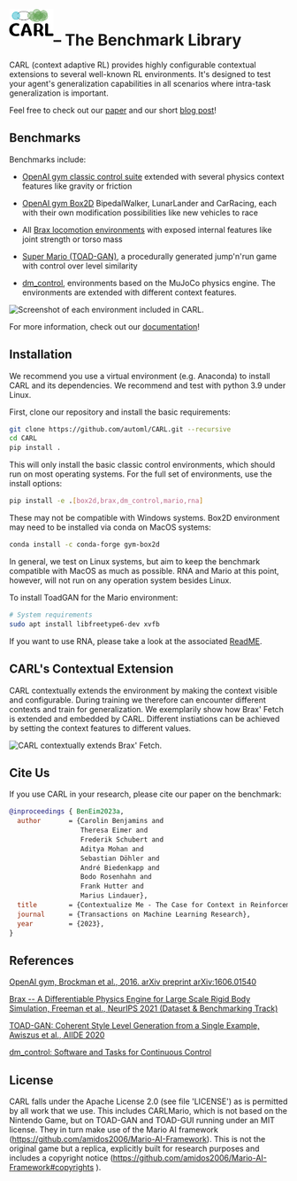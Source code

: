 <img align="left" width="80" src="./docs/source/figures/CARL_logo.png" alt="CARL">

# – The Benchmark Library
CARL (context adaptive RL) provides highly configurable contextual extensions
to several well-known RL environments.
It's designed to test your agent's generalization capabilities
in all scenarios where intra-task generalization is important.

Feel free to check out our [paper](https://arxiv.org/abs/2110.02102) and our short [blog post](https://www.automl.org/carl-a-benchmark-to-study-generalization-in-reinforcement-learning/)!

## Benchmarks
Benchmarks include:
- [OpenAI gym classic control suite](https://gym.openai.com/envs/#classic_control) extended with several physics context features like gravity or friction

- [OpenAI gym Box2D](https://gym.openai.com/envs/#box2d) BipedalWalker, LunarLander and
  CarRacing, each with their own modification possibilities like
  new vehicles to race

- All [Brax locomotion environments](https://github.com/google/brax) with exposed internal features like joint strength or torso mass

- [Super Mario (TOAD-GAN)](https://github.com/Mawiszus/TOAD-GAN), a procedurally generated jump'n'run game with control
  over level similarity

- [dm_control](https://github.com/deepmind/dm_control), environments based on the MuJoCo physics engine. The environments are extended with different context features.

![Screenshot of each environment included in CARL.](./docs/source/figures/envs_overview.png)

For more information, check out our [documentation](https://automl.github.io/CARL/)!


## Installation
We recommend you use a virtual environment (e.g. Anaconda) to
install CARL and its dependencies. We recommend and test with python 3.9 under Linux.

First, clone our repository and install the basic requirements:
```bash
git clone https://github.com/automl/CARL.git --recursive
cd CARL
pip install .
```

This will only install the basic classic control environments, which should run on most operating systems. For the full set of environments, use the install options:
```bash
pip install -e .[box2d,brax,dm_control,mario,rna]
```

These may not be compatible with Windows systems. Box2D environment may need to be installed via conda on MacOS systems:
```bash
conda install -c conda-forge gym-box2d
```

In general, we test on Linux systems, but aim to keep the benchmark compatible with MacOS as much as possible.
RNA and Mario at this point, however, will not run on any operation system besides Linux.

To install ToadGAN for the Mario environment:
```bash
# System requirements
sudo apt install libfreetype6-dev xvfb
```

If you want to use RNA, please take a look at the associated [ReadME](carl/envs/rna/readme.md).

## CARL's Contextual Extension
CARL contextually extends the environment by making the context visible and configurable.
During training we therefore can encounter different contexts and train for generalization.
We exemplarily show how Brax' Fetch is extended and embedded by CARL.
Different instiations can be achieved by setting the context features to different values.

![CARL contextually extends Brax' Fetch.](./docs/source/figures/concept.png)

## Cite Us
If you use CARL in your research, please cite our paper on the benchmark:
```bibtex
@inproceedings { BenEim2023a,
  author       = {Carolin Benjamins and
                  Theresa Eimer and
                  Frederik Schubert and
                  Aditya Mohan and
                  Sebastian Döhler and
                  André Biedenkapp and
                  Bodo Rosenhahn and
                  Frank Hutter and
                  Marius Lindauer},
  title        = {Contextualize Me - The Case for Context in Reinforcement Learning},
  journal      = {Transactions on Machine Learning Research},
  year         = {2023},
}

```

## References
[OpenAI gym, Brockman et al., 2016. arXiv preprint arXiv:1606.01540](https://arxiv.org/pdf/1606.01540.pdf)

[Brax -- A Differentiable Physics Engine for Large Scale
Rigid Body Simulation, Freeman et al., NeurIPS 2021 (Dataset &
Benchmarking Track)](https://arxiv.org/pdf/2106.13281.pdf)

[TOAD-GAN: Coherent Style Level Generation from a Single Example,
Awiszus et al., AIIDE 2020](https://arxiv.org/pdf/2008.01531.pdf)

[dm_control: Software and Tasks for Continuous Control](https://arxiv.org/pdf/2006.12983.pdf)

## License
CARL falls under the Apache License 2.0 (see file 'LICENSE') as is permitted by all
work that we use. This includes CARLMario, which is not based on the Nintendo Game, but on
TOAD-GAN and TOAD-GUI running under an MIT license. They in turn make use of the Mario AI framework
(https://github.com/amidos2006/Mario-AI-Framework). This is not the original game but a replica,
explicitly built for research purposes and includes a copyright notice (https://github.com/amidos2006/Mario-AI-Framework#copyrights ).
